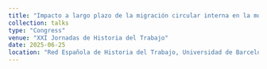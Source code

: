 ```yaml
---
title: "Impacto a largo plazo de la migración circular interna en la movilidad social, 1955-2000"
collection: talks
type: "Congress"
venue: "XXI Jornadas de Historia del Trabajo"
date: 2025-06-25
location: "Red Española de Historia del Trabajo, Universidad de Barcelona, Barcelona"
---
```


